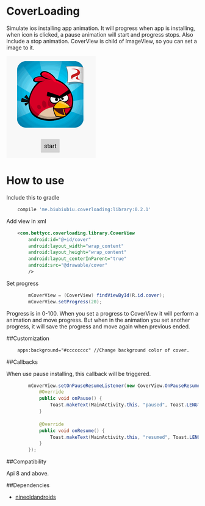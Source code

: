 CoverLoading
============

Simulate ios installing app animation. It will progress when app is installing, when icon is clicked, a pause animation will start and progress stops. Also include a stop animation. CoverView is child of ImageView, so you can set a image to it.

![](./slide2.gif)

How to use
==========

Include this to gradle

```gradle
    compile 'me.biubiubiu.coverloading:library:0.2.1'
```

Add view in xml

```xml
    <com.bettycc.coverloading.library.CoverView
        android:id="@+id/cover"
        android:layout_width="wrap_content"
        android:layout_height="wrap_content"
        android:layout_centerInParent="true"
        android:src="@drawable/cover"
        />
```

Set progress

```java
        mCoverView = (CoverView) findViewById(R.id.cover);
        mCoverView.setProgress(20);
```
Progress is in 0-100. When you set a progress to CoverView it will perform a animation and move progress. But when in the animation you set another progress, it will save the progress and move again when previous ended.

##Customization

```xml
    apps:background="#cccccccc" //Change background color of cover.
```


##Callbacks

When use pause installing, this callback will be triggered.

```java
        mCoverView.setOnPauseResumeListener(new CoverView.OnPauseResumeListener() {
            @Override
            public void onPause() {
                Toast.makeText(MainActivity.this, "paused", Toast.LENGTH_SHORT).show();
            }

            @Override
            public void onResume() {
                Toast.makeText(MainActivity.this, "resumed", Toast.LENGTH_SHORT).show();
            }
        });
```

##Compatibility

Api 8 and above.
 
##Dependencies

- [nineoldandroids](https://github.com/JakeWharton/NineOldAndroids)
